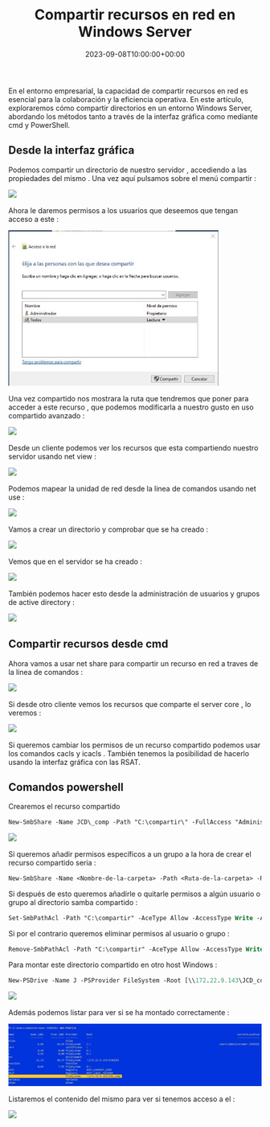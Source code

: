 ﻿---
title: "Compartir recursos en red en Windows Server"
date: 2023-09-08T10:00:00+00:00
description: Aprende cómo compartir recursos en red en Windows Server
tags: [Windows,Sistemas,ISO,ASO]
hero: images/sistemas/compartir_directorios_win/portada.jpg
---


En el entorno empresarial, la capacidad de compartir recursos en red es esencial para la colaboración y la eficiencia operativa. En este artículo, exploraremos cómo compartir directorios en un entorno Windows Server, abordando los métodos tanto a través de la interfaz gráfica como mediante cmd y PowerShell.

## Desde la interfaz gráfica

Podemos compartir un directorio de nuestro servidor , accediendo a las propiedades del mismo . Una vez aquí pulsamos sobre el menú compartir :

![](/sistemas/comparticion_de_directorios_en_windows/img/Aspose.Words.2ac587b0-02fe-41e0-b2ab-82492960a464.001.png)

Ahora le daremos permisos a los usuarios que deseemos que tengan acceso a este :

![](/sistemas/comparticion_de_directorios_en_windows/img/Aspose.Words.2ac587b0-02fe-41e0-b2ab-82492960a464.002.jpeg)

Una vez compartido nos mostrara la ruta que tendremos que poner para acceder a este recurso , que podemos modificarla a nuestro gusto en uso compartido avanzado :

![](/sistemas/comparticion_de_directorios_en_windows/img/Aspose.Words.2ac587b0-02fe-41e0-b2ab-82492960a464.003.png)

Desde un cliente podemos ver los recursos que esta compartiendo nuestro servidor usando net view :

![](/sistemas/comparticion_de_directorios_en_windows/img/Aspose.Words.2ac587b0-02fe-41e0-b2ab-82492960a464.004.png)

Podemos mapear la unidad de red desde la linea de comandos usando net use  :

![](/sistemas/comparticion_de_directorios_en_windows/img/Aspose.Words.2ac587b0-02fe-41e0-b2ab-82492960a464.005.png)

Vamos a crear un directorio y comprobar que se ha creado :

![](/sistemas/comparticion_de_directorios_en_windows/img/Aspose.Words.2ac587b0-02fe-41e0-b2ab-82492960a464.006.png)

Vemos que en el servidor se ha creado :

![](/sistemas/comparticion_de_directorios_en_windows/img/Aspose.Words.2ac587b0-02fe-41e0-b2ab-82492960a464.007.png)

También podemos hacer esto desde la administración de usuarios y grupos de active directory :

![](/sistemas/comparticion_de_directorios_en_windows/img/Aspose.Words.2ac587b0-02fe-41e0-b2ab-82492960a464.008.png)

## Compartir recursos desde cmd

Ahora vamos a usar net share para compartir un recurso en red a traves de la linea de comandos :

![](/sistemas/comparticion_de_directorios_en_windows/img/Aspose.Words.2ac587b0-02fe-41e0-b2ab-82492960a464.009.png)

Si desde otro cliente vemos los recursos que comparte el server core , lo veremos :

![](/sistemas/comparticion_de_directorios_en_windows/img/Aspose.Words.2ac587b0-02fe-41e0-b2ab-82492960a464.010.png)

Si queremos cambiar los permisos de un recurso compartido podemos usar los comandos cacls y icacls . También tenemos la posibilidad de hacerlo usando la interfaz gráfica con las RSAT.

## Comandos powershell

Crearemos el recurso compartido 

```ps
New-SmbShare -Name JCD\_comp -Path "C:\compartir\" -FullAccess "Administrador"
```

![](/sistemas/comparticion_de_directorios_en_windows/img/Aspose.Words.2ac587b0-02fe-41e0-b2ab-82492960a464.011.png)

Si queremos añadir permisos específicos a un grupo a la hora de crear el recurso compartido seria : 

```ps
New-SmbShare -Name <Nombre-de-la-carpeta> -Path <Ruta-de-la-carpeta> -ReadAccess "<Grupo-o-usuario-que-tiene-acceso-de-lectura>" -FullAccess "<Grupo-o-usuario-que-tiene- acceso-total>"
```

Si después de esto queremos añadirle o quitarle permisos a algún usuario o grupo al directorio samba compartido :

```ps
Set-SmbPathAcl -Path "C:\compartir" -AceType Allow -AccessType Write -AccountName UsuariosCompartidos
```

Si por el contrario queremos eliminar permisos al usuario o grupo :

```ps
Remove-SmbPathAcl -Path "C:\compartir" -AceType Allow -AccessType Write -AccountName UsuariosCompartidos
```

Para montar este directorio compartido en otro host Windows :

```ps
New-PSDrive -Name J -PSProvider FileSystem -Root [\\172.22.9.143\JCD_comp](file://172.22.9.143/JCD_comp)
```

![](/sistemas/comparticion_de_directorios_en_windows/img/Aspose.Words.2ac587b0-02fe-41e0-b2ab-82492960a464.012.png)

Además podemos listar para ver si se ha montado correctamente :

![](/sistemas/comparticion_de_directorios_en_windows/img/Aspose.Words.2ac587b0-02fe-41e0-b2ab-82492960a464.013.jpeg)

Listaremos el contenido del mismo para ver si tenemos acceso a el :

![](/sistemas/comparticion_de_directorios_en_windows/img/Aspose.Words.2ac587b0-02fe-41e0-b2ab-82492960a464.014.png)

